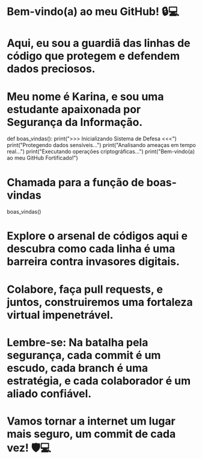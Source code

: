 # Bem-vindo(a) ao meu GitHub! 🔒💻

# Aqui, eu sou a guardiã das linhas de código que protegem e defendem dados preciosos. 
# Meu nome é Karina, e sou uma estudante apaixonada por Segurança da Informação.

def boas_vindas():
    print(">>> Inicializando Sistema de Defesa <<<")
    print("Protegendo dados sensíveis...")
    print("Analisando ameaças em tempo real...")
    print("Executando operações criptográficas...")
    print("Bem-vindo(a) ao meu GitHub Fortificado!")

# Chamada para a função de boas-vindas
boas_vindas()

# Explore o arsenal de códigos aqui e descubra como cada linha é uma barreira contra invasores digitais.
# Colabore, faça pull requests, e juntos, construiremos uma fortaleza virtual impenetrável.

# Lembre-se: Na batalha pela segurança, cada commit é um escudo, cada branch é uma estratégia, e cada colaborador é um aliado confiável.
# Vamos tornar a internet um lugar mais seguro, um commit de cada vez! 🛡️💻
